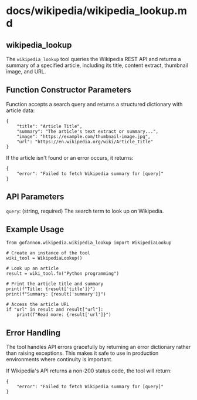 # docs/wikipedia/wikipedia_lookup.md

## wikipedia_lookup
The `wikipedia_lookup` tool queries the Wikipedia REST API and returns a summary of a specified article, including its title, content extract, thumbnail image, and URL.

## Function Constructor Parameters
Function accepts a search query and returns a structured dictionary with article data:

```
{
    "title": "Article Title", 
    "summary": "The article's text extract or summary...",
    "image": "https://example.com/thumbnail-image.jpg",
    "url": "https://en.wikipedia.org/wiki/Article_Title"
}
```

If the article isn't found or an error occurs, it returns:
```
{
    "error": "Failed to fetch Wikipedia summary for [query]"
}
```
## API Parameters
```query```: (string, required) The search term to look up on Wikipedia.

## Example Usage
```
from gofannon.wikipedia.wikipedia_lookup import WikipediaLookup
  
# Create an instance of the tool
wiki_tool = WikipediaLookup()

# Look up an article
result = wiki_tool.fn("Python programming")

# Print the article title and summary
print(f"Title: {result['title']}")
print(f"Summary: {result['summary']}")

# Access the article URL
if "url" in result and result["url"]:
    print(f"Read more: {result['url']}")
```    

## Error Handling

The tool handles API errors gracefully by returning an error dictionary rather than raising exceptions. This makes it safe to use in production environments where continuity is important.

If Wikipedia's API returns a non-200 status code, the tool will return:
```
{
    "error": "Failed to fetch Wikipedia summary for [query]"
}
```